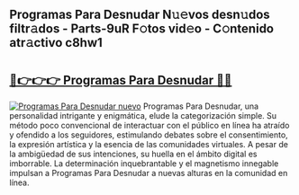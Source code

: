 ## Programas Para Desnudar N𝚞𝚎vos desn𝚞dos filtr𝚊dos - Parts-9uR F𝚘tos vid𝚎o - C𝚘ntenido atr𝚊ctivo c8hw1

# <h2><a href="http://mb9y8p.tromn.icu/?c=Programas+Para+Desnudar">🔗👉👉👉 Programas Para Desnudar 🔗🔗</a></h2>

[![Programas Para Desnudar nuevo](https://i.imgur.com/pEAQMta.gif)](http://mb9y8p.tromn.icu/?c=Programas+Para+Desnudar)
Programas Para Desnudar, una personalidad intrigante y enigmática, elude la categorización simple. Su método poco convencional de interactuar con el público en línea ha atraído y ofendido a los seguidores, estimulando debates sobre el consentimiento, la expresión artística y la esencia de las comunidades virtuales. A pesar de la ambigüedad de sus intenciones, su huella en el ámbito digital es imborrable. La determinación inquebrantable y el magnetismo innegable impulsan a Programas Para Desnudar a nuevas alturas en la comunidad en línea.
